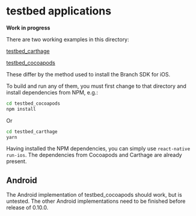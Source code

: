# testbed applications

**Work in progress**

There are two working examples in this directory:

[testbed_carthage](./testbed_carthage)

[testbed_cocoapods](./testbed_cocoapods)

These differ by the method used to install the Branch SDK for iOS.

To build and run any of them, you must first change to that directory
and install dependencies from NPM, e.g.:

```bash
cd testbed_cocoapods
npm install
```

Or

```bash
cd testbed_carthage
yarn
```

Having installed the NPM dependencies, you can simply use
`react-native run-ios`. The dependencies from Cocoapods and Carthage
are already present.

## Android

The Android implementation of testbed_cocoapods should work, but is untested.
The other Android implementations need to be finished before release of
0.10.0.
